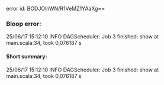 error id: BODJOlnWN/R1VeMZ1YAaXg==
### Bloop error:

25/06/17 15:12:10 INFO DAGScheduler: Job 3 finished: show at main.scala:34, took 0,076187 s
#### Short summary: 

25/06/17 15:12:10 INFO DAGScheduler: Job 3 finished: show at main.scala:34, took 0,076187 s
